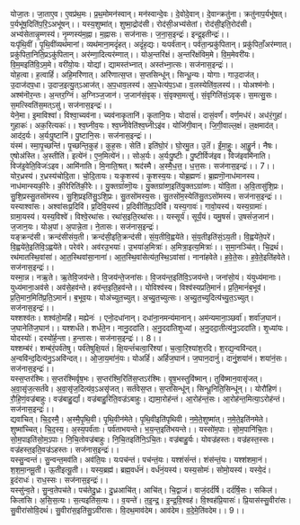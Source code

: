 

  
योजा॒तः। जा॒ताए॒व। ए॒वप्र॑थ॒मः। प्र॒थ॒मोमन॑स्वान्। मन॑स्वान्दे॒वः। दे॒वोदे॒वान्। दे॒वान्क्रतु॑ना। क्रतु॑नाप॒र्यभू॑षत्। प॒र्यभू॑ष॒दिति॑प॒रि॒ऽअभू॑षन्।। यस्य॒शुष्मा॑त्। शुष्मा॒द्रोद॑सी। रोद॑सी॒अभ्य॑सेतां। रोद॑सी॒इति॒रोद॑सी। अभ्य॑सेतान्नृ॒म्णस्य॑। नृ॒म्णस्य॑म॒ह्ना। म॒ह्नासः। सज॑नासः। ज॒ना॒स॒इन्द्रः॑। इन्द्र॒इतीन्द्रः॑।।  
यःपृ॑थि॒वीं। पृ॒थि॒वींव्यथ॑मानां। व्यथ॑माना॒मदृं॑हत्। अदृं॑ह॒द्यः। यःपर्व॑तान्। पर्व॑ता॒न्प्रकु॑पितान्। प्रकु॑पिताँ॒अर॑म्णात्। प्रकु॑पिता॒निति॒प्रऽकु॑पितान्। अर॑म्णा॒दित्यर॑म्णात्।। योअ॒न्तरि॑क्षं। अ॒न्तरि॑क्षंविम॒मे। वि॒म॒मेवरी॑यः। वि॒म॒मइति॑वि॒ऽम॒मे। वरी॑यो॒यः। योद्यां। द्यामस्त॑भ्नात्। अस्त॑भ्ना॒त्सः। सज॑नास॒इन्द्रः॑।।  
योह॒त्वा। ह॒त्वाहिं॑। अहि॒मरि॑णात्। अरि॑णात्स॒प्त। स॒प्तसिन्धू॑न्। सिन्धू॒न्यः। योगाः। गाउ॒दाज॑त्। उ॒दाज॑दप॒धा। उ॒दाज॒इत्यु॒त्ऽआज॑त्। अ॒प॒धाव॒लस्य॑। अ॒प॒धेत्य॑प॒ऽधा। व॒लस्येति॑व॒लस्य॑।। योअश्म॑नोः। अश्म॑नॊर॒न्तः। अ॒न्तर॒ग्निं। अ॒ग्निञ्ज॒जान॑। ज॒जान॑सं॒वृक्। सं॒वृक्स॒मत्सु॑। सं॒वृगिति॑सं॒ऽवृक्। स॒मत्सु॒सः। स॒मत्स्विति॑स॒मत्ऽसु॑। सज॑नास॒इन्द्रः॑।।  
येने॒मा। इ॒माविश्वा॑। विश्वा॒च्यव॑ना। च्यव॑नाकृ॒तानि॑। कृ॒तानि॒यः। योदासं॑। दासं॒वर्णं॑। वर्ण॒मध॑रं। अध॑रं॒गुहा॑। गुहाकः॑। अक॒रित्यकः॑।। श्व॒घ्नीव॒यः। श्व॒घ्नीवेति॑श्व॒घ्नीऽइ॑व। योजि॑गी॒वान्। जि॒गी॒वाल्ल॒क्षं। ल॒क्षमाद॑त्। आद॑द॒र्यः। अ॒र्यःपु॒ष्टानि॑। पु॒ष्टानि॒सः। सज॑नास॒इन्द्रः॑।।  
यंस्म॑। स्मा॒पृ॒च्छन्ति॑। पृ॒च्छन्ति॒कुह॑। कुह॒सः। सेति॑। इति॑घो॒रं। घो॒रमु॒त। उ॒तॆं। ईं॒मा॒हुः॒। आ॒हु॒र्न। नैषः। ए॒षोअ॑स्ति। अ॒स्तीति॑। इत्ये॑नं। ए॒न॒मित्ये॑नं।। सोअ॒र्यः। अ॒र्यःपु॒ष्टीः। पु॒ष्टीर्विज॑इव। विज॑इवमि॑नाति। विज॑इ॒वेति॒विजः॑ऽइव। आमि॑नाति। मि॒नाति॒श्रत्। श्रद॑स्मै। अ॒स्मै॒ध॒त्त॒। ध॒त्त॒सः। सज॑नास॒इन्द्रः॑।। 7।।  
योर॒ध्रस्य॑। र॒ध्रस्य॑चोदि॒ता। चो॒दि॒तायः। यःकृ॒शस्य॑। कृ॒शस्य॒यः। योब्र॒ह्मणः॑। ब्र॒ह्मणॊ॒नाध॑मानस्य। नाध॑मान्स्यकी॒रेः। की॒रेरिति॑की॒रेः।। यु॒क्तग्रा॑व्णॊ॒यः। यु॒क्तग्रा॑व्ण॒इति॑यु॒क्तऽग्रा॑व्णः। यो॑वि॒ता। अ॒वि॒तासु॑शि॒प्रः। सु॒शि॒प्रस्सु॒तसो॑मस्य। सु॒शि॒प्रइति॑सु॒ऽशि॒प्रः। सु॒तसो॑मस्य॒सः। सु॒तसो॑म॒स्येति॑सु॒तऽसो॑मस्य। सज॑नास॒इन्द्रः॑।।  
यस्याश्वा॑सः। अश्वा॑सःप्र॒दिवि॑। प्र॒दिवि॒यस्य॑। प्र॒दिवीति॑प्र॒ऽदिवि॑। यस्य॒गावः॑। गावो॒यस्य॑। यस्य॒ग्रामाः॑। ग्रामा॒यस्य॑। यस्य॒विश्वे॑। विश्वे॒रथा॑सः। रथा॑स॒इति॒रथा॑सः।। यस्सूर्य॑। सूर्यं॒यं। यमु॒षसं॑। उ॒षसं॑ज॒जान॑। ज॒जान॒यः। योअ॒पां। अ॒पान्ने॒ता। ने॒तासः। सज॑नास॒इन्द्रः॑।  
यङ्क्रन्द॑सी। क्रन्द॑सीसंय॒ती। क्रन्द॑सी॒इति॒क्रन्द॑सी। सं॒य॒तीवि॒ह्वये॑ते। सं॒य॒तीइति॑सं॒ऽय॒ती। वि॒ह्वये॑ते॒परे॑। वि॒ह्वये॑ते॒इति॑वि॒ऽह्वये॑ते। परेव॑रे। अव॑रउ॒भयाः॑। उ॒भया॑अ॒मित्राः॑। अ॒मित्रा॒इत्य॒मित्राः॑।। स॒मा॒नञ्चि॑त्। चि॒द्रथं॑। रथ॑मातस्थि॒वांसा॑। आ॒त॒स्थिवांसा॒नाना॑। आ॒त॒स्थि॒वांसेत्य॑त॒स्थि॒ऽवांसा॑। नाना॑हवेते। ह॒वे॒ते॒सः। ह॒वे॒ते॒इति॑हवेते। सज॑नास॒इन्द्रः॑।।  
यस्मा॒न्न। नऋ॒ते। ऋ॒तेवि॒जय॑न्ते। वि॒जय॑न्ते॒जना॑सः। वि॒जय॑न्त॒इति॑वि॒ऽजय॑न्ते। जना॑सो॒यं। यंयुध्य॑मानाः। युध्य॑माना॒अव॑से। अव॑से॒हव॑न्ते। हव॑न्त॒इति॒हव॑न्ते।। योविश्व॑स्य। विश्व॑स्यप्रति॒मानं॑। प्र॒ति॒मानं॑ब॒भूव॑। प्र॒ति॒मान॒मिति॑प्र॒ति॒ऽमानं॑। ब॒भूव॒यः। योअ॑च्युत॒च्युत्। अ॒च्यु॒त॒च्युत्सः। अ॒च्यु॒त॒च्युदित्य॑च्यु॒त॒ऽच्युत्। सज॑नास॒इन्द्रः॑।।  
यश्शश्व॑तः। शश्व॑तो॒महि॑। मह्येनः॑ । एनो॒दधा॑नान्। दधा॑ना॒नमन्य॑मानान्। अम॑न्यमाना॒ञ्छर्वा॑। शर्वा॑ज॒घान॑। ज॒घानेति॑ज॒घान॑।। यश्शर्ध॑ते। शर्ध॑ते॒न। नानु॒ददा॑ति। अ॒नु॒ददा॑तिशृ॒ध्यां। अ॒नु॒ददा॒तीत्य॑नु॒ऽददा॑ति। शृ॒ध्यांयः। योदस्योः॑। दस्यो॑र्ह॒न्ता। ह॒न्तासः। सज॑नास॒इन्द्रः॑।। 8।।  
यश्शम्ब॑रं। शम्ब॑रं॒पर्व॑तेषु। पर्व॑तेषुक्षि॒यतं॑। क्षि॒यन्तं॑चत्वा॒रिंश्यां। च॒त्वा॒रि॒श्यांश॒रदि। श॒रद्य॒न्ववि॑न्दत्। अ॒न्ववि॑न्द॒दित्य॑नु॒ऽअवि॑न्दत्।। ओ॒जा॒य॒मा॑नं॒यः। योअहिं॑। अहिं॑ज॒घान॑। ज॒घान॒दानुं॑। दानुं॒शया॑नं। शया॑नं॒सः। सज॑नास॒इन्द्रः॑।।  
यस्स॒प्तर॑श्मिः। स॒प्तर॑श्मिर्वृष॒भः। स॒प्तर॑श्मि॒रिति॑स॒प्तऽर॑श्मिः। वृ॒ष॒भस्तुवि॑ष्मान्। तुवि॑ष्मान॒वासृ॑जत्। अ॒वा॒सृ॑ज॒त्सर्त॑वे। अ॒वा॒सृ॑ज॒दित्य॑व॒ऽअसृ॑जत्। सर्त॑वेस॒प्त। स॒प्तसिन्धू॑न्। सिन्धू॒निति॒सिन्धू॑न्।। योरौ॑हिणं। रौ॒हि॒णं॒वज्र॑बाहुः। वज्र॑बाहु॒र्द्यां। वज्र॑बाहु॒रिति॒वज्र॑ऽबाहुः। द्यामा॒रोह॑न्तं। आ॒रोह॑न्तं॒सः। आ॒रोह॑न्त॒मित्या॒ऽरोह॑न्तं। सज॑नास॒इन्द्रः॑।।  
द्यवा॑चित्। चि॒द॒स्मै॒। अ॒स्मै॒पृ॒थि॒वी। पृ॒थि॒वीन॑मेते। पृ॒थि॒वीइति॑पृथिवी। न॒मे॒ते॒शुष्मा॑त्। न॒मे॒ते॒इति॑नमेते। शुष्मा॑च्चित्। चि॒द॒स्य॒। अ॒स्य॒पर्व॑ताः। पर्व॑ताभयन्ते। भ॒य॒न्त॒इति॑भयन्ते।। यस्सो॑म॒पाः। सो॒म॒पानि॑चि॒तः। सो॒म॒पाइति॑सो॒म॒ऽपाः। नि॒चि॒तोवज्र॑बाहुः। नि॒चि॒तइति॑नि॒ऽचि॒तः। वज्र॑बाहु॒र्यः। योवज्र॑हस्तः। वज्र॑हस्त॒स्सः। वज्र॑हस्त॒इति॒वज्र॑ऽहस्तः। सज॑नास॒इन्द्रः॑।।  
यस्सु॒न्वन्तं॑। सु॒न्वन्त॒मव॑ति। अव॑ति॒यः। यःपच॑न्तं। पच॑न्तं॒यः। यश्शंसं॑न्तं। शंस॑न्तं॒यः। यश्श॑शमा॒नं। श॒श॒मा॒नमू॒ती। ऊ॒तीइत्यू॒ती।। यस्य॒ब्रह्म॑। ब्रह्म॒वर्ध॑नं। वर्ध॑नं॒यस्य॑। यस्य॒सोमः॑। सोमो॒यस्य॑। यस्ये॒दं। इ॒दंराधः॑। राध॒स्सः। सज॑नास॒इन्द्रः॑।।  
यस्सु॑न्व॒ते। सु॒न्व॒तेपच॑ते। पच॑तेदु॒ध्रः। दु॒ध्रआचि॑त्। आचि॑त्। चि॒द्वाजं॑। वाजं॒दर्द॑र्षि। दर्द॑र्षि॒सः। सकिल॑। किला॑सि। अ॒सि॒स॒त्यः। स॒त्यइति॑स॒त्यः।। व॒यन्ते॑। त॒इ॒न्द्र॒। इ॒न्द्र॒वि॒श्वह॑। वि॒श्वह॑प्रि॒यासः॑। प्रि॒यास॑स्सु॒वीरा॑सः। सु॒वीरा॑सोवि॒दथं॑। सु॒वीरा॑स॒इति॑सु॒ऽवी॑रासः। वि॒दथ॒माव॑देम। आव॑देम। व॒दे॒मे॒ति॑वदेम।। 9।।  
